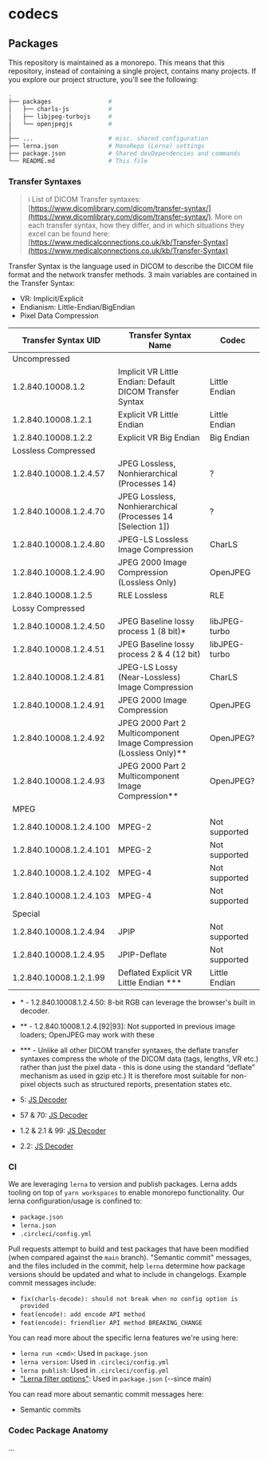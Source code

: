 # codecs

## Packages

This repository is maintained as a monorepo. This means that this repository, instead of containing a single project, contains many projects. If you explore our project structure, you'll see the following:

```bash
.
├── packages                #
│   ├── charls-js           # 
│   ├── libjpeg-turbojs     # 
│   └── openjpegjs          #
│
├── ...                     # misc. shared configuration
├── lerna.json              # MonoRepo (Lerna) settings
├── package.json            # Shared devDependencies and commands
└── README.md               # This file
```

### Transfer Syntaxes

> ℹ List of DICOM Transfer syntaxes: [https://www.dicomlibrary.com/dicom/transfer-syntax/](https://www.dicomlibrary.com/dicom/transfer-syntax/). More on each transfer syntax, how they differ, and in which situations they excel can be found here: [https://www.medicalconnections.co.uk/kb/Transfer-Syntax](https://www.medicalconnections.co.uk/kb/Transfer-Syntax)

Transfer Syntax is the language used in DICOM to describe the DICOM file format and the network transfer methods. 3 main variables are contained in the Transfer Syntax:

- VR: Implicit/Explicit
- Endianism: Little-Endian/BigEndian
- Pixel Data Compression



| Transfer Syntax UID     | Transfer Syntax Name                                                | Codec          |
|-------------------------|---------------------------------------------------------------------|----------------|
| Uncompressed            |                                                                     |                |
| 1.2.840.10008.1.2       | Implicit VR Little Endian: Default DICOM Transfer Syntax            | Little Endian  |
| 1.2.840.10008.1.2.1     | Explicit VR Little Endian                                           | Little Endian  |
| 1.2.840.10008.1.2.2     | Explicit VR Big Endian                                              | Big Endian     |
| Lossless Compressed     |                                                                     |                |
| 1.2.840.10008.1.2.4.57  | JPEG Lossless, Nonhierarchical (Processes 14)                       | ?              |
| 1.2.840.10008.1.2.4.70  | JPEG Lossless, Nonhierarchical (Processes 14 [Selection 1])         | ?              |
| 1.2.840.10008.1.2.4.80  | JPEG-LS Lossless Image Compression                                  | CharLS         |
| 1.2.840.10008.1.2.4.90  | JPEG 2000 Image Compression (Lossless Only)                         | OpenJPEG       |
| 1.2.840.10008.1.2.5     | RLE Lossless                                                        | RLE            |
| Lossy Compressed        |                                                                     |                |
| 1.2.840.10008.1.2.4.50  | JPEG Baseline lossy process 1 (8 bit)*                              | libJPEG-turbo  |
| 1.2.840.10008.1.2.4.51  | JPEG Baseline lossy process 2 & 4 (12 bit)                          | libJPEG-turbo  |
| 1.2.840.10008.1.2.4.81  | JPEG-LS Lossy (Near-Lossless) Image Compression                     | CharLS         |
| 1.2.840.10008.1.2.4.91  | JPEG 2000 Image Compression                                         | OpenJPEG       |
| 1.2.840.10008.1.2.4.92  | JPEG 2000 Part 2 Multicomponent Image Compression (Lossless Only)** | OpenJPEG?      |
| 1.2.840.10008.1.2.4.93  | JPEG 2000 Part 2 Multicomponent Image Compression**                 | OpenJPEG?      |
| MPEG                    |                                                                     |                |
| 1.2.840.10008.1.2.4.100 | MPEG-2                                                              | Not supported  |
| 1.2.840.10008.1.2.4.101 | MPEG-2                                                              | Not supported  |
| 1.2.840.10008.1.2.4.102 | MPEG-4                                                              | Not supported  |
| 1.2.840.10008.1.2.4.103 | MPEG-4                                                              | Not supported  |
| Special                 |                                                                     |                |
| 1.2.840.10008.1.2.4.94  | JPIP                                                                | Not supported  |
| 1.2.840.10008.1.2.4.95  | JPIP-Deflate                                                        | Not supported  |
| 1.2.840.10008.1.2.1.99  | Deflated Explicit VR Little Endian ***                              | Little Endian  |

- \* - 1.2.840.10008.1.2.4.50: 8-bit RGB can leverage the browser's built in decoder.
- \*\* - 1.2.840.10008.1.2.4.\[92|93\]: Not supported in previous image loaders; OpenJPEG may work with these
- \*\*\* - Unlike all other DICOM transfer syntaxes, the deflate transfer syntaxes compress the whole of the DICOM data (tags, lengths, VR etc.) rather than just the pixel data - this is done using the standard “deflate” mechanism as used in gzip etc.) It is therefore most suitable for non-pixel objects such as structured reports, presentation states etc.

- 5: [JS Decoder](https://github.com/cornerstonejs/cornerstoneWADOImageLoader/blob/4bfa04759412d58647cc5d6bd0204aa37e4542e3/src/shared/decoders/decodeRLE.js)
- 57 & 70: [JS Decoder](https://github.com/cornerstonejs/cornerstoneWADOImageLoader/blob/4bfa04759412d58647cc5d6bd0204aa37e4542e3/codecs/jpegLossless.js)
- 1.2 & 2.1 & 99: [JS Decoder](https://github.com/cornerstonejs/cornerstoneWADOImageLoader/blob/4bfa04759412d58647cc5d6bd0204aa37e4542e3/src/shared/decoders/decodeLittleEndian.js)
- 2.2: [JS Decoder](https://github.com/cornerstonejs/cornerstoneWADOImageLoader/blob/4bfa04759412d58647cc5d6bd0204aa37e4542e3/src/shared/decoders/decodeBigEndian.js)



### CI

We are leveraging `lerna` to version and publish packages. Lerna adds tooling on top of `yarn workspaces` to enable monorepo functionality. Our lerna configuration/usage is confined to:

- `package.json`
- `lerna.json`
- `.circleci/config.yml`

Pull requests attempt to build and test packages that have been modified (when compared against the `main` branch). "Semantic commit" messages, and the files included in the commit, help `lerna` determine how package versions should be updated and what to include in changelogs. Example commit messages include:

- `fix(charls-decode): should not break when no config option is provided`
- `feat(encode): add encode API method`
- `feat(encode): friendlier API method BREAKING_CHANGE`

You can read more about the specific lerna features we're using here:

- `lerna run <cmd>`: Used in `package.json`
- `lerna version`: Used in `.circleci/config.yml`
- `lerna publish`: Used in `.circleci/config.yml`
- ["Lerna filter options"][lerna-filter-options]: Used in `package.json` (--since main)

You can read more about semantic commit messages here:

- Semantic commits

### Codec Package Anatomy

...

<!--
    LINKS
-->


[lerna-filter-options]: https://github.com/lerna/lerna/tree/main/core/filter-options
